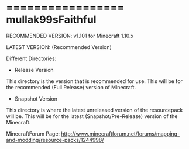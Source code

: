 
=================
mullak99sFaithful
=================

RECOMMENDED VERSION: v1.101 for Minecraft 1.10.x

LATEST VERSION: (Recommended Version)

Different Directories:

- Release Version

This directory is the version that is recommended for use. This will be for the recommended (Full Release) version of Minecraft.

- Snapshot Version

This directory is where the latest unreleased version of the resourcepack will be. This will be for the latest (Snapshot/Pre-Release) version of the Minecraft.


MinecraftForum Page: http://www.minecraftforum.net/forums/mapping-and-modding/resource-packs/1244998/

